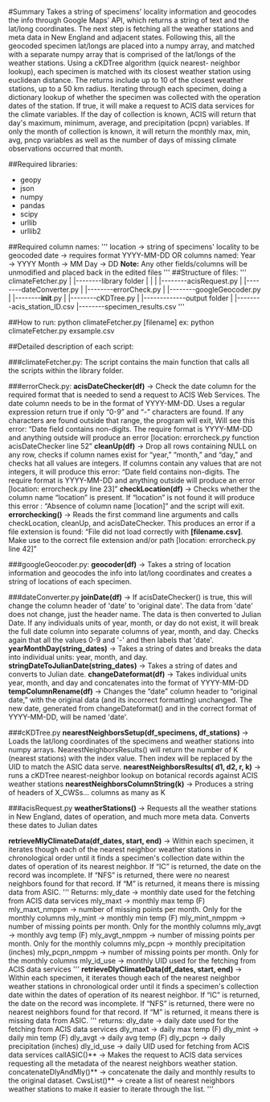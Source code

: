 #Summary
Takes a string of specimens' locality information and geocodes the info through Google Maps' API,
which returns a string of text and the lat/long coordinates. The next step is fetching all the weather
stations and meta data in New England and adjacent states. Following this, all the geocoded
specimen lat/longs are placed into a numpy array, and matched with a separate numpy array that is
comprised of the lat/longs of the weather stations. Using a cKDTree algorithm (quick nearest-
neighbor lookup), each specimen is matched with its closest weather station using euclidean
distance. The returns include up to 10 of the closest weather stations, up to a 50 km radius. Iterating
through each specimen, doing a dictionary lookup of whether the specimen was collected with the
operation dates of the station. If true, it will make a request to ACIS data services for the climate
variables. If the day of collection is known, ACIS will return that day's maximum, minimum, average,
and precipitation (pcpn) variables. If only the month of collection is known, it will return the monthly
max, min, avg, pncp variables as well as the number of days of missing climate observations
occurred that month.

##Required libraries:
* geopy
* json
* numpy
* pandas
* scipy
* urllib
* urllib2

##Required column names:
'''
location → string of specimens' locality to be geocoded
date → requires format YYYY-MM-DD OR columns named:
Year → YYYY
Month → MM
Day → DD
**Note:**
Any other fields/columns will be unmodified and placed back in the edited files
'''
##Structure of files:
'''
climateFetcher.py
|
|--------library folder
|                    |
|                    |--------acisRequest.py
|                    |--------dateConverter.py
|                    |--------errorCheck.py
|                    |--------googleGeocoder.py
|                    |--------__init__.py
|                    |--------cKDTree.py
|
|-------------output folder
                     |
                     |--------acis_station_ID.csv
                     |--------specimen_results.csv
'''

##How to run:
python climateFetcher.py [filename]
ex: python climateFetcher.py exsample.csv


##Detailed description of each script:


###climateFetcher.py:
The script contains the main function that calls all the scripts within the library folder. 

###errorCheck.py:
**acisDateChecker(df)** → Check the date column for the required format that is needed to send a request to ACIS Web Services. The date column needs to be in the format of YYYY-MM-DD. Uses a regular expression return true if only “0-9” and “-” characters are found. If any characters are found outside that range, the program will exit, Will see this error: “Date field contains non-digits. The require format is YYYY-MM-DD and anything outside will produce an error [location: errorcheck.py function acisDateChecker line 52”
**cleanUp(df)** → Drop all rows containing NULL on any row, checks if column names exist for “year,” “month,” and “day,” and checks hat all values are integers. If columns contain any values that are not integers, it will produce this error: “Date field contains non-digits. The require format is YYYY-MM-DD and anything outside will produce an error [location: errorcheck.py line 23]”
**checkLocation(df)** → Checks whether the column name “location” is present. If “location” is not found it will produce this error : “Absence of column name [location]” and the script will exit.
**errorchecking()** → Reads the first command line arguments and calls checkLocation, cleanUp, and acisDateChecker. This produces an error if a file extension is found: “File did not load correctly with **[filename.csv]**. Make use to the correct file extension and/or path [location: errorcheck.py line 42]”

###googleGeocoder.py:
**geocoder(df)** → Takes a string of location information and geocodes the info into lat/long coordinates and creates a string of locations of each specimen.

###dateConverter.py
**joinDate(df)** → If acisDateChecker() is true, this will change the column header of 'date' to 'original date'. The data from 'date' does not change, just the header name. The data is then converted to Julian Date. If any individuals units of year, month, or day do not exist, it will break the full date column into separate columns of year, month, and day. Checks again that all the values 0-9 and '-' and then labels that 'date'. 
**yearMonthDay(string_dates)** → Takes a string of dates and breaks the data into individual units: year, month, and day.
**stringDateToJulianDate(string_dates)** →  Takes a string of dates and converts to Julian date.
**changeDateformat(df)** → Takes individual units year, month, and day and concatenates into the format of YYYY-MM-DD
**tempColumnRename(df)** → Changes the “date” column header to “original date,” with the original data (and its incorrect formatting) unchanged. The new date, generated from changeDateformat() and in the correct format of YYYY-MM-DD, will be named 'date'.

###cKDTree.py
**nearestNeighborsSetup(df_specimens, df_stations)** → Loads the lat/long coordinates of the specimens and weather stations into numpy arrays.  NearestNeighborsResults() will return the number of K (nearest stations) with the index value. Then index will be replaced by the UID to match the ASIC data serve.
**nearestNeighborsResults( d1, d2, r, k)** → runs a cKDTree nearest-neighbor lookup on botanical records against ACIS weather stations 
**nearestNeighborsColumnString(k)** → Produces a string of headers of X_CWSs... columns as many as K

###acisRequest.py 
**weatherStations()** → Requests all the weather stations in New England, dates of operation, and much more meta data. Converts these dates to Julian dates  

**retrieveMlyClimateData(df_dates, start, end)** → Within each specimen, it iterates though each of the nearest neighbor weather stations in chronological order until it finds a specimen's collection date within the dates of operation of its nearest neighbor. If “IC” is returned, the date on the record was incomplete. If “NFS” is returned, there were no nearest neighbors found for that record. If “M” is returned, it means there is missing data from ASIC.
'''
Returns:
mly_date → monthly date used for the fetching from ACIS data services
mly_maxt → monthly max temp (F)
mly_maxt_nmppm → number of missing points per month. Only for the monthly columns
mly_mint → monthly min temp (F)
mly_mint_nmppm → number of missing points per month. Only for the monthly columns 
mly_avgt → monthly avg temp (F)
mly_avgt_nmppm → number of missing points per month. Only for the monthly columns
mly_pcpn → monthly precipitation (inches)
mly_pcpn_nmppm → number of missing points per month. Only for the monthly columns
mly_id_use → monthly UID used for the fetching from ACIS data services
'''
**retrieveDlyClimateData(df_dates, start, end)** → Within each specimen, it iterates though each of the nearest neighbor weather stations in chronological order until it finds a specimen's collection date within the dates of operation of its nearest neighbor. If “IC” is returned, the date on the record was incomplete. If “NFS” is returned, there were no nearest neighbors found for that record. If “M” is returned, it means there is missing data from ASIC.
'''
returns:
dly_date → daily date used for the fetching from ACIS data services
dly_maxt → daily max temp (F)
dly_mint → daily min temp (F)
dly_avgt → daily avg temp (F)
dly_pcpn → daily precipitation (inches)
dly_id_use → daily UID used for fetching from ACIS data services
callASIC()** → Makes the request to ACIS data services requesting all the metadata of the nearest neighbors weather station.
concatenateDlyAndMly()** → concatenate the daily and monthly results to the original dataset.
CwsList()** → create a list of nearest neighbors weather stations to make it easier to iterate through the list. 
'''
